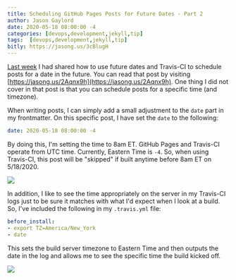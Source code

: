 ```yaml
---
title: Scheduling GitHub Pages Posts for Future Dates - Part 2
author: Jason Gaylord
date: 2020-05-18 08:00:00 -4
categories: [devops,development,jekyll,tip]
tags:  [devops,development,jekyll,tip]
bitly: https://jasong.us/3cBlugH
---
```


[Last week](https://jasong.us/2Aqnx9h) I had shared how to use future dates and Travis-CI to schedule posts for a date in the future. You can read that post by visiting [https://jasong.us/2Aqnx9h](https://jasong.us/2Aqnx9h). One thing I did not cover in that post is that you can schedule posts for a specific time (and timezone). 

When writing posts, I can simply add a small adjustment to the `date` part in my frontmatter. On this specific post, I have set the `date` to the following:

```yaml
date: 2020-05-18 08:00:00 -4
```

By doing this, I'm setting the time to 8am ET. GitHub Pages and Travis-CI operate from UTC time. Currently, Eastern Time is `-4`. So, when using Travis-CI, this post will be "skipped" if built anytime before 8am ET on 5/18/2020. 

![](https://blogartifacts.blob.core.windows.net/images/2020/05/18/travis-ci-skipping-posts.jpg)

In addition, I like to see the time appropriately on the server in my Travis-CI logs just to be sure it matches with what I'd expect when I look at a build. So, I've included the following in my `.travis.yml` file:

```yaml
before_install:
- export TZ=America/New_York
- date
```

This sets the build server timezone to Eastern Time and then outputs the date in the log and allows me to see the specific time the build kicked off.

![](https://blogartifacts.blob.core.windows.net/images/2020/05/18/travis-ci-date.jpg)